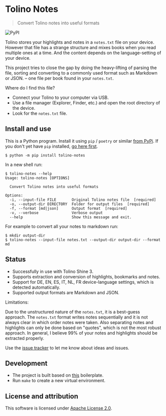 # Tolino Notes

> Convert Tolino notes into useful formats

![PyPI](https://img.shields.io/pypi/v/tolino-notes)

Tolino stores your highlights and notes in a `notes.txt` file on your device. However that file has a strange structure and mixes books when you read multiple ones at a time. And the content depends on the language-setting of your device.

This project tries to close the gap by doing the heavy-lifting of parsing the file, sorting and converting to a commonly used format such as Markdown or JSON. – one file per book found in your `notes.txt`.

Where do I find this file?

- Connect your Tolino to your computer via USB.
- Use a file manager (Explorer, Finder, etc.) and open the root directory of the device.
- Look for the `notes.txt` file.

## Install and use

This is a Python program. Install it using `pip` / `poetry` or similar [from PyPi](https://pypi.org/project/tolino-notes/). If you don't yet have `pip` installed, [go here first](https://pip.pypa.io/en/stable/).

```shell
$ python -m pip install tolino-notes
```

In a new shell run:

```shell
$ tolino-notes --help
Usage: tolino-notes [OPTIONS]

  Convert Tolino notes into useful formats

Options:
  -i, --input-file FILE       Original Tolino notes file  [required]
  -o, --output-dir DIRECTORY  Folder for output files  [required]
  -f, --format [md|json]      Output format  [required]
  -v, --verbose               Verbose output
  --help                      Show this message and exit.
```

For example to convert all your notes to markdown run:

```shell
$ mkdir output-dir
$ tolino-notes --input-file notes.txt --output-dir output-dir --format md
```

## Status

- Successfully in use with Tolino Shine 3.
- Supports extraction and conversion of highlights, bookmarks and notes.
- Support for DE, EN, ES, IT, NL, FR device-language settings, which is detected automatically.
- Supported output formats are Markdown and JSON.

Limitations:

Due to the unstructured nature of the `notes.txt`, it is a best-guess approach. The `notes.txt` format writes notes sequentially and it is not always clear in which order notes were taken. Also separating notes and highlights can only be done based on "quotes", which is not the most robust approach. In general, I believe 99% of your notes and highlights should be extracted properly.

Use the [issue tracker](https://github.com/BastiTee/tolino-notes/issues) to let me know about ideas and issues.

## Development

- The project is built based on [this](https://github.com/BastiTee/python-boilerplate) boilerplate.
- Run `make` to create a new virtual environment.

## License and attribution

This software is licensed under [Apache License 2.0](LICENSE.txt).
